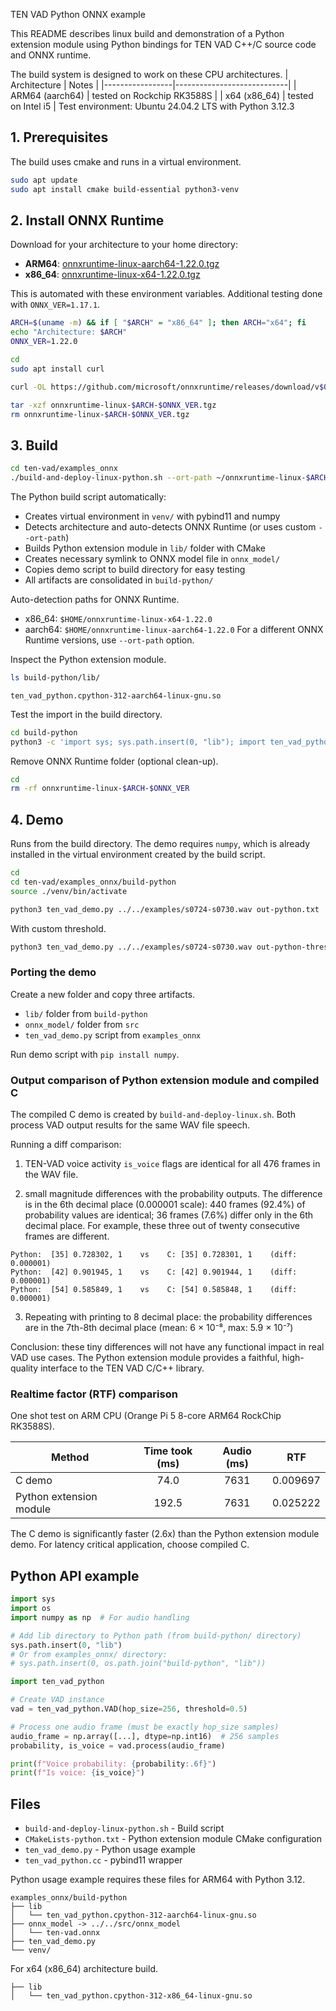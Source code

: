 TEN VAD Python ONNX example

This README describes linux build and demonstration of a Python extension
module using Python bindings for TEN VAD C++/C source code and ONNX runtime.

The build system is designed to work on these CPU architectures.
| Architecture    | Notes                      |
|-----------------|----------------------------|
| ARM64 (aarch64) | tested on Rockchip RK3588S |
| x64 (x86_64)    | tested on Intel i5         |
Test environment: Ubuntu 24.04.2 LTS with Python 3.12.3

## 1. Prerequisites

The build uses cmake and runs in a virtual environment.
```bash
sudo apt update
sudo apt install cmake build-essential python3-venv
```

## 2. Install ONNX Runtime

Download for your architecture to your home directory:
- **ARM64**: [onnxruntime-linux-aarch64-1.22.0.tgz](https://github.com/microsoft/onnxruntime/releases/download/v1.22.0/onnxruntime-linux-aarch64-1.22.0.tgz)
- **x86_64**: [onnxruntime-linux-x64-1.22.0.tgz](https://github.com/microsoft/onnxruntime/releases/download/v1.22.0/onnxruntime-linux-x64-1.22.0.tgz)

This is automated with these environment variables.  Additional testing done
with `ONNX_VER=1.17.1`.
 ```bash
ARCH=$(uname -m) && if [ "$ARCH" = "x86_64" ]; then ARCH="x64"; fi
echo "Architecture: $ARCH"
ONNX_VER=1.22.0

cd
sudo apt install curl

curl -OL https://github.com/microsoft/onnxruntime/releases/download/v$ONNX_VER/onnxruntime-linux-$ARCH-$ONNX_VER.tgz

tar -xzf onnxruntime-linux-$ARCH-$ONNX_VER.tgz
rm onnxruntime-linux-$ARCH-$ONNX_VER.tgz
```

## 3. Build

```bash
cd ten-vad/examples_onnx
./build-and-deploy-linux-python.sh --ort-path ~/onnxruntime-linux-$ARCH-$ONNX_VER
```

The Python build script automatically:
- Creates virtual environment in `venv/` with pybind11 and numpy
- Detects architecture and auto-detects ONNX Runtime (or uses custom `--ort-path`)
- Builds Python extension module in `lib/` folder with CMake
- Creates necessary symlink to ONNX model file in `onnx_model/`
- Copies demo script to build directory for easy testing
- All artifacts are consolidated in `build-python/`

Auto-detection paths for ONNX Runtime.
- x86_64: `$HOME/onnxruntime-linux-x64-1.22.0`
- aarch64: `$HOME/onnxruntime-linux-aarch64-1.22.0`
For a different ONNX Runtime versions, use `--ort-path` option.

Inspect the Python extension module.
```bash
ls build-python/lib/
```
```console
ten_vad_python.cpython-312-aarch64-linux-gnu.so
```

Test the import in the build directory.
```bash
cd build-python
python3 -c 'import sys; sys.path.insert(0, "lib"); import ten_vad_python; print("Import success!")'
```

Remove ONNX Runtime folder (optional clean-up).
```bash
cd
rm -rf onnxruntime-linux-$ARCH-$ONNX_VER
```

## 4. Demo

Runs from the build directory.  The demo requires `numpy`, which is already
installed in the virtual environment created by the build script.
```bash
cd
cd ten-vad/examples_onnx/build-python
source ./venv/bin/activate

python3 ten_vad_demo.py ../../examples/s0724-s0730.wav out-python.txt
```

With custom threshold.
```bash
python3 ten_vad_demo.py ../../examples/s0724-s0730.wav out-python-threshold.txt --threshold 0.6
```

### Porting the demo

Create a new folder and copy three artifacts.
* `lib/` folder from `build-python`
* `onnx_model/` folder from `src`
* `ten_vad_demo.py` script from `examples_onnx`

Run demo script with `pip install numpy`.

### Output comparison of Python extension module and compiled C

The compiled C demo is created by `build-and-deploy-linux.sh`.  Both process
VAD output results for the same WAV file speech.

Running a diff comparison:

1. TEN-VAD voice activity `is_voice` flags are identical for all 476 frames in
the WAV file.

2. small magnitude differences with the probability outputs.  The difference is
in the 6th decimal place (0.000001 scale): 440 frames (92.4%) of probability
values are identical; 36 frames (7.6%) differ only in the 6th decimal place. For
example, these three out of twenty consecutive frames are different.
```console
Python:  [35] 0.728302, 1    vs    C: [35] 0.728301, 1    (diff: 0.000001)
Python:  [42] 0.901945, 1    vs    C: [42] 0.901944, 1    (diff: 0.000001)
Python:  [54] 0.585849, 1    vs    C: [54] 0.585848, 1    (diff: 0.000001)
```

3. Repeating with printing to 8 decimal place: the probability differences are
in the 7th-8th decimal place (mean: 6 × 10⁻⁸, max: 5.9 × 10⁻⁷)

Conclusion: these tiny differences will not have any functional impact in real
VAD use cases.  The Python extension module provides a faithful, high-quality
interface to the TEN VAD C/C++ library.

### Realtime factor (RTF) comparison

One shot test on ARM CPU (Orange Pi 5 8-core ARM64 RockChip RK3588S).

| Method                  | Time took (ms) | Audio (ms) |   RTF    |
|-------------------------|:--------------:|:----------:|:--------:|
| C demo                  |      74.0      |    7631    | 0.009697 |
| Python extension module |     192.5      |    7631    | 0.025222 |

The C demo is significantly faster (2.6x) than the Python extension module
demo.  For latency critical application, choose compiled C.

## Python API example

```python
import sys
import os
import numpy as np  # For audio handling

# Add lib directory to Python path (from build-python/ directory)
sys.path.insert(0, "lib")
# Or from examples_onnx/ directory:
# sys.path.insert(0, os.path.join("build-python", "lib"))

import ten_vad_python

# Create VAD instance
vad = ten_vad_python.VAD(hop_size=256, threshold=0.5)

# Process one audio frame (must be exactly hop_size samples)
audio_frame = np.array([...], dtype=np.int16)  # 256 samples
probability, is_voice = vad.process(audio_frame)

print(f"Voice probability: {probability:.6f}")
print(f"Is voice: {is_voice}")
```

## Files

- `build-and-deploy-linux-python.sh` - Build script
- `CMakeLists-python.txt` - Python extension module CMake configuration
- `ten_vad_demo.py` - Python usage example
- `ten_vad_python.cc` - pybind11 wrapper

Python usage example requires these files for ARM64 with Python 3.12.
```console
examples_onnx/build-python
├── lib
│   └── ten_vad_python.cpython-312-aarch64-linux-gnu.so
├── onnx_model -> ../../src/onnx_model
│   └── ten-vad.onnx
├── ten_vad_demo.py
└── venv/
```

For x64 (x86_64) architecture build.
```console
├── lib
│   └── ten_vad_python.cpython-312-x86_64-linux-gnu.so
```
